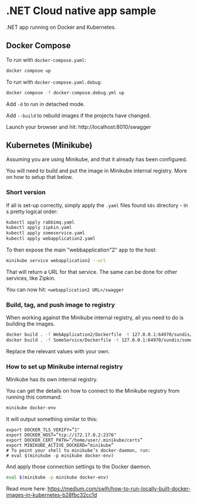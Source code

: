 # .NET Cloud native app sample

.NET app running on Docker and Kubernetes. 

## Docker Compose

To run with ```docker-compose.yaml```:

```sh
docker compose up
```

To run with ```docker-compose.yaml.debug```:

```sh
docker compose -f docker-compose.debug.yml up
```

Add ``-d`` to run in detached mode.

Add ``--build`` to rebuild images if the projects have changed.

Launch your browser and hit: http://localhost:8010/swagger

## Kubernetes (Minikube)

Assuming you are using Minikube, and that it already has been configured. 

You will need to build and put the image in Minikube internal registry. More on how to setup that below.

### Short version

If all is set-up correctly, simply apply the ``.yaml`` files found ``k8s`` directory - in s pretty logical order:

```sh
kubectl apply rabbimq.yaml
kubectl apply zipkin.yaml
kubectl apply someservice.yaml
kubectl apply webapplication2.yaml
```

To then expose the main "webbapplication"2" app to the host:

```sh
minikube service webapplication2 --url
```

That will return a URL for that service. The same can be done for other services, like Zipkin.

You can now hit: ``<webapplication2 URL>/swagger``

### Build, tag, and push image to registry

When working against the Minikube internal registry, all you need to do is building the images.

```sh
docker build . -f WebApplication2/Dockerfile -t 127.0.0.1:64970/sundis/webapplication2:latest
docker build . -f SomeService/Dockerfile -t 127.0.0.1:64970/sundis/someservice:latest
```

Replace the relevant values with your own.

### How to set up Minikube internal registry

Minikube has its own internal registry.

You can get the details on how to connect to the Minikube registry from running this command:

```sh
minikube docker-env
```

It will output something similar to this:

```
export DOCKER_TLS_VERIFY=”1"
export DOCKER_HOST=”tcp://172.17.0.2:2376"
export DOCKER_CERT_PATH=”/home/user/.minikube/certs”
export MINIKUBE_ACTIVE_DOCKERD=”minikube”
# To point your shell to minikube’s docker-daemon, run:
# eval $(minikube -p minikube docker-env)
```

And apply those connection settings to the Docker daemon.

```sh
eval $(minikube -p minikube docker-env)
```

Read more here: https://medium.com/swlh/how-to-run-locally-built-docker-images-in-kubernetes-b28fbc32cc1d 